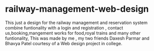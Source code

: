 # railway-management-web-design
This just a  design for the railway management and reservation system combine funtionality with a login and registration , contact us,booking,mangement works for food,royal trains and many other funtionality,
This was made by me , my two friends Daxesh Parmar and Bhavya Patel courtesy of a Web design project in college.
